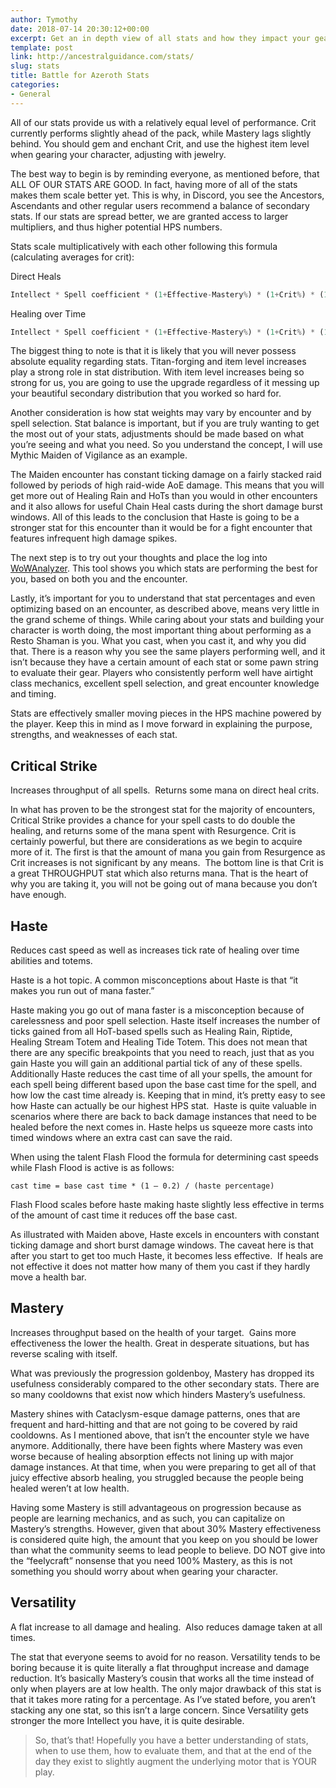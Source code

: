 ```yaml
---
author: Tymothy
date: 2018-07-14 20:30:12+00:00
excerpt: Get an in depth view of all stats and how they impact your gearing.
template: post
link: http://ancestralguidance.com/stats/
slug: stats
title: Battle for Azeroth Stats
categories:
- General
---
```


All of our stats provide us with a relatively equal level of performance. Crit currently performs slightly ahead of the pack, while Mastery lags slightly behind. You should gem and enchant Crit, and use the highest item level when gearing your character, adjusting with jewelry.

The best way to begin is by reminding everyone, as mentioned before, that ALL OF OUR STATS ARE GOOD. In fact, having more of all of the stats makes them scale better yet. This is why, in Discord, you see the Ancestors, Ascendants and other regular users recommend a balance of secondary stats. If our stats are spread better, we are granted access to larger multipliers, and thus higher potential HPS numbers.

Stats scale multiplicatively with each other following this formula (calculating averages for crit):

<div class="filename">Direct Heals</div>

```js
Intellect * Spell coefficient * (1+Effective-Mastery%) * (1+Crit%) * (1+Versatility%)
```

<div class="filename">Healing over Time</div>

```js
Intellect * Spell coefficient * (1+Effective-Mastery%) * (1+Crit%) * (1+Versatility%) * (1+Haste%)
```

The biggest thing to note is that it is likely that you will never possess absolute equality regarding stats. Titan-forging and item level increases play a strong role in stat distribution. With item level increases being so strong for us, you are going to use the upgrade regardless of it messing up your beautiful secondary distribution that you worked so hard for.

Another consideration is how stat weights may vary by encounter and by spell selection. Stat balance is important, but if you are truly wanting to get the most out of your stats, adjustments should be made based on what you’re seeing and what you need. So you understand the concept, I will use Mythic Maiden of Vigilance as an example.

The Maiden encounter has constant ticking damage on a fairly stacked raid followed by periods of high raid-wide AoE damage. This means that you will get more out of Healing Rain and HoTs than you would in other encounters and it also allows for useful Chain Heal casts during the short damage burst windows. All of this leads to the conclusion that Haste is going to be a stronger stat for this encounter than it would be for a fight encounter that features infrequent high damage spikes.

The next step is to try out your thoughts and place the log into [WoWAnalyzer](https://wowanalyzer.com/). This tool shows you which stats are performing the best for you, based on both you and the encounter.

Lastly, it’s important for you to understand that stat percentages and even optimizing based on an encounter, as described above, means very little in the grand scheme of things. While caring about your stats and building your character is worth doing, the most important thing about performing as a Resto Shaman is you. What you cast, when you cast it, and why you did that. There is a reason why you see the same players performing well, and it isn’t because they have a certain amount of each stat or some pawn string to evaluate their gear. Players who consistently perform well have airtight class mechanics, excellent spell selection, and great encounter knowledge and timing.

Stats are effectively smaller moving pieces in the HPS machine powered by the player. Keep this in mind as I move forward in explaining the purpose, strengths, and weaknesses of each stat.

## Critical Strike

Increases throughput of all spells.  Returns some mana on direct heal crits.

In what has proven to be the strongest stat for the majority of encounters, Critical Strike provides a chance for your spell casts to do double the healing, and returns some of the mana spent with Resurgence. Crit is certainly powerful, but there are considerations as we begin to acquire more of it. The first is that the amount of mana you gain from Resurgence as Crit increases is not significant by any means.  The bottom line is that Crit is a great THROUGHPUT stat which also returns mana. That is the heart of why you are taking it, you will not be going out of mana because you don’t have enough.

## Haste

Reduces cast speed as well as increases tick rate of healing over time abilities and totems.

Haste is a hot topic. A common misconceptions about Haste is that “it makes you run out of mana faster.”

Haste making you go out of mana faster is a misconception because of carelessness and poor spell selection. Haste itself increases the number of ticks gained from all HoT-based spells such as Healing Rain, Riptide, Healing Stream Totem and Healing Tide Totem. This does not mean that there are any specific breakpoints that you need to reach, just that as you gain Haste you will gain an additional partial tick of any of these spells. Additionally Haste reduces the cast time of all your spells, the amount for each spell being different based upon the base cast time for the spell, and how low the cast time already is. Keeping that in mind, it’s pretty easy to see how Haste can actually be our highest HPS stat.  Haste is quite valuable in scenarios where there are back to back damage instances that need to be healed before the next comes in. Haste helps us squeeze more casts into timed windows where an extra cast can save the raid.

When using the talent Flash Flood the formula for determining cast speeds while Flash Flood is active is as follows:

`cast time = base cast time * (1 – 0.2) / (haste percentage)`

Flash Flood scales before haste making haste slightly less effective in terms of the amount of cast time it reduces off the base cast.

As illustrated with Maiden above, Haste excels in encounters with constant ticking damage and short burst damage windows. The caveat here is that after you start to get too much Haste, it becomes less effective.  If heals are not effective it does not matter how many of them you cast if they hardly move a health bar.

## Mastery

Increases throughput based on the health of your target.  Gains more effectiveness the lower the health. Great in desperate situations, but has reverse scaling with itself.

What was previously the progression goldenboy, Mastery has dropped its usefulness considerably compared to the other secondary stats. There are so many cooldowns that exist now which hinders Mastery’s usefulness.

Mastery shines with Cataclysm-esque damage patterns, ones that are frequent and hard-hitting and that are not going to be covered by raid cooldowns. As I mentioned above, that isn’t the encounter style we have anymore. Additionally, there have been fights where Mastery was even worse because of healing absorption effects not lining up with major damage instances. At that time, when you were preparing to get all of that juicy effective absorb healing, you struggled because the people being healed weren’t at low health.

Having some Mastery is still advantageous on progression because as people are learning mechanics, and as such, you can capitalize on Mastery’s strengths. However, given that about 30% Mastery effectiveness is considered quite high, the amount that you keep on you should be lower than what the community seems to lead people to believe. DO NOT give into the “feelycraft” nonsense that you need 100% Mastery, as this is not something you should worry about when gearing your character.

## Versatility

A flat increase to all damage and healing.  Also reduces damage taken at all times.

The stat that everyone seems to avoid for no reason. Versatility tends to be boring because it is quite literally a flat throughput increase and damage reduction. It’s basically Mastery’s cousin that works all the time instead of only when players are at low health. The only major drawback of this stat is that it takes more rating for a percentage. As I’ve stated before, you aren’t stacking any one stat, so this isn’t a large concern. Since Versatility gets stronger the more Intellect you have, it is quite desirable.

> So, that’s that! Hopefully you have a better understanding of stats, when to use them, how to evaluate them, and that at the end of the day they exist to slightly augment the underlying motor that is YOUR play.
